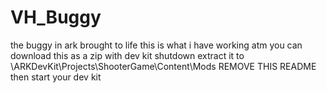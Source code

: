 # VH_Buggy
the buggy in ark brought to life 
this is what i have working atm you can download this as a zip
with dev kit shutdown extract it to \ARKDevKit\Projects\ShooterGame\Content\Mods
REMOVE THIS README
then start your dev kit 
